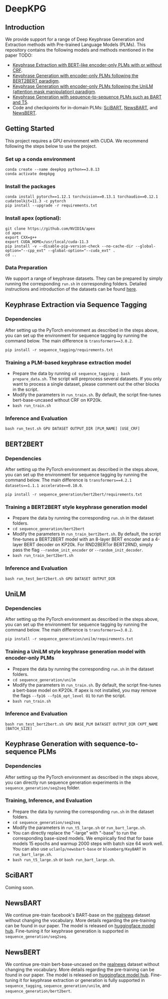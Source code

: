 # DeepKPG

## Introduction
We provide support for a range of Deep Keyphrase Generation and Extraction methods with Pre-trained Language Models (PLMs). This repository contains the following models and methods mentioned in the paper TODO:

- [Keyphrase Extraction with BERT-like encoder-only PLMs with or without CRF](#keyphrase-extraction-via-sequence-tagging).
- [Keyphrase Generation with encoder-only PLMs following the BERT2BERT paradigm](#bert2bert).
- [Keyphrase Generation with encoder-only PLMs following the UniLM (attention mask manipulation) paradigm](#unilm). 
- [Keyphrase Generation with sequence-to-sequence PLMs such as BART and T5](#keyphrase-generation-with-sequence-to-sequence-plms).
- Code and checkpoints for in-domain PLMs: [SciBART](#scibart), [NewsBART](#newsbart), and [NewsBERT](#newsbert).

## Getting Started
This project requires a GPU environment with CUDA. We recommend following the steps below to use the project.

### Set up a conda environment
```
conda create --name deepkpg python==3.8.13
conda activate deepkpg
```

### Install the packages
```
conda install pytorch==1.12.1 torchvision==0.13.1 torchaudio==0.12.1 cudatoolkit=11.3 -c pytorch
pip install --upgrade -r requirements.txt
```

### Install apex (optional):
```
git clone https://github.com/NVIDIA/apex
cd apex
export CXX=g++
export CUDA_HOME=/usr/local/cuda-11.3
pip install -v --disable-pip-version-check --no-cache-dir --global-option="--cpp_ext" --global-option="--cuda_ext" .
cd ..
```

### Data Preparation
We support a range of keyphrase datasets. They can be prepared by simply running the corresponding `run.sh` in corresponding folders. Detailed instructions and introduction of the datasets can be found [here](https://github.com/xiaowu0162/DeepKPG/tree/main/data#readme).

## Keyphrase Extraction via Sequence Tagging
### Dependencies
After setting up the PyTorch environment as described in the steps above, you can set up the environment for sequence tagging by running the command below. The main difference is `transformers==3.0.2`.
```
pip install -r sequence_tagging/requirements.txt
```
### Training a PLM-based keyphrase extraction model
- Prepare the data by running `cd sequence_tagging ; bash prepare_data.sh`. The script will preprocess several datasets. If you only want to process a single dataset, please comment out the other blocks in the script. 
- Modify the parameters in `run_train.sh`. By default, the script fine-tunes bert-base-uncased without CRF on KP20k.
- `bash run_train.sh`
### Inference and Evaluation
```
bash run_test.sh GPU DATASET OUTPUT_DIR [PLM_NAME] [USE_CRF]
```

## BERT2BERT
### Dependencies
After setting up the PyTorch environment as described in the steps above, you can set up the environment for sequence tagging by running the command below. The main difference is `transformers==4.2.1 datasets==1.1.1 accelerate==0.10.0`.
```
pip install -r sequence_generation/bert2bert/requirements.txt
```
### Training a BERT2BERT style keyphrase generation model
- Prepare the data by running the corresponding `run.sh` in the dataset folders.
- `cd sequence_generation/bert2bert`
- Modify the parameters in `run_train_bert2bert.sh`. By default, the script fine-tunes a BERT2BERT model with an 8-layer BERT encoder and a 4-layer BERT decoder on KP20k. For RND2BERTor BERT2RND, simply pass the flag `--random_init_encoder` or `--random_init_decoder`.
- `bash run_train_bert2bert.sh`
### Inference and Evaluation
```
bash run_test_bert2bert.sh GPU DATASET OUTPUT_DIR
```

## UniLM
### Dependencies
After setting up the PyTorch environment as described in the steps above, you can set up the environment for sequence tagging by running the command below. The main difference is `transformers==3.0.2`.
```
pip install -r sequence_generation/unilm/requirements.txt
```
### Training a UniLM style keyphrase generation model with encoder-only PLMs
- Prepare the data by running the corresponding `run.sh` in the dataset folders.
- `cd sequence_generation/unilm`
- Modify the parameters in `run_train.sh`. By default, the script fine-tunes a bert-base model on KP20k. If apex is not installed, you may remove the flags `--fp16 --fp16_opt_level O1` to run the script.
- `bash run_train.sh`
### Inference and Evaluation
```
bash run_test_bert2bert.sh GPU BASE_PLM DATASET OUTPUT_DIR CKPT_NAME [BATCH_SIZE]
```

## Keyphrase Generation with sequence-to-sequence PLMs
### Dependencies
After setting up the PyTorch environment as described in the steps above, you can directly run sequence generation experiments in the `sequence_generation/seq2seq` folder.
### Training, Inference, and Evaluation
- Prepare the data by running the corresponding `run.sh` in the dataset folders.
- `cd sequence_generation/seq2seq`
- Modify the parameters in `run_t5_large.sh` or `run_bart_large.sh`. 
- You can directly replace the "-large" with "-base" to run the corresponding base-sized models. We empirically find that for base models 15 epochs and warmup 2000 steps with batch size 64 work well. You can also use `uclanlp/newsbart-base` or `bloomberg/KeyBART` in `run_bart_large.sh`. 
- `bash run_t5_large.sh` or `bash run_bart_large.sh`.

## SciBART
Coming soon.

## NewsBART
We continue pre-train facebook's BART-base on the [realnews](https://github.com/rowanz/grover/tree/master/realnews) dataset without changing the vocabulary. More details regarding the pre-training can be found in our paper. The model is released on [huggingface model hub](https://huggingface.co/uclanlp/newsbart-base). Fine-tuning it for keyphrase generation is supported in `sequence_generation/seq2seq`.

## NewsBERT
We continue pre-train bert-base-uncased on the [realnews](https://github.com/rowanz/grover/tree/master/realnews) dataset without changing the vocabulary. More details regarding the pre-training can be found in our paper. The model is released on [huggingface model hub](https://huggingface.co/uclanlp/newsbert). Fine-tuning it for keyphrase extraction or generation is fully supported in `sequence_tagging`, `sequence_generation/unilm`, and `sequence_generation/bert2bert`.
